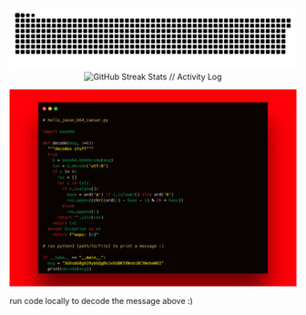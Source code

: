 <img src="https://raw.githubusercontent.com/jasonbalayev/jasonbalayev/output/github-snake-red-black-dark.svg" alt="github-snake // Data Stream" />

<div align="center">
        <img src="https://github-readme-streak-stats.herokuapp.com/?user=JasonBalayev&theme=dark&hide_border=true&stroke=FF0000&ring=FF0000&sideNums=ffffff&sideLabels=ffffff&dates=ffffff&background=0d1117" alt="GitHub Streak Stats // Activity Log" />
    <br/>
</div>

![Screenshot of Python code](code.png) 

run code locally to decode the message above :)
